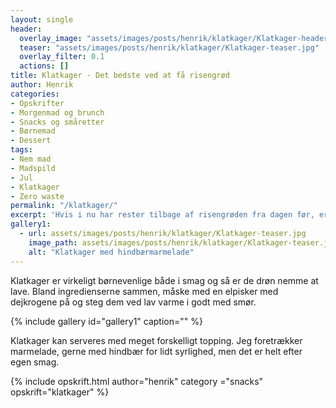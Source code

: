 ```yaml
---
layout: single
header:
  overlay_image: "assets/images/posts/henrik/klatkager/Klatkager-header.jpg"
  teaser: "assets/images/posts/henrik/klatkager/Klatkager-teaser.jpg"
  overlay_filter: 0.1 
  actions: []
title: Klatkager - Det bedste ved at få risengrød 
author: Henrik
categories:
- Opskrifter
- Morgenmad og brunch
- Snacks og småretter
- Børnemad
- Dessert
tags:
- Nem mad
- Madspild
- Jul
- Klatkager
- Zero waste
permalink: "/klatkager/"
excerpt: 'Hvis i nu har rester tilbage af risengrøden fra dagen før, er det oplagt at lave klatkager af resterne. Jeg vil faktisk mene, at klatkager er langt bedre end risengrød og vi laver gerne lidt ekstra risengrød, så der er til en god portion klatkager.'
gallery1:
  - url: assets/images/posts/henrik/klatkager/Klatkager-teaser.jpg
    image_path: assets/images/posts/henrik/klatkager/Klatkager-teaser.jpg
    alt: "Klatkager med hindbærmarmelade"
---
```


Klatkager er virkeligt børnevenlige både i smag og så er de drøn nemme at lave. Bland ingredienserne sammen, måske med en elpisker med dejkrogene på og steg dem ved lav varme i godt med smør.


{% include gallery id="gallery1"  caption="" %}


Klatkager kan serveres med meget forskelligt topping. Jeg foretrækker marmelade, gerne med hindbær for lidt syrlighed, men det er helt efter egen smag. 

{% include opskrift.html author="henrik" category ="snacks" opskrift="klatkager" %}